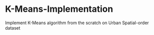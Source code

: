 # K-Means-Implementation
 Implement K-Means algorithm from the scratch on Urban Spatial-order dataset
